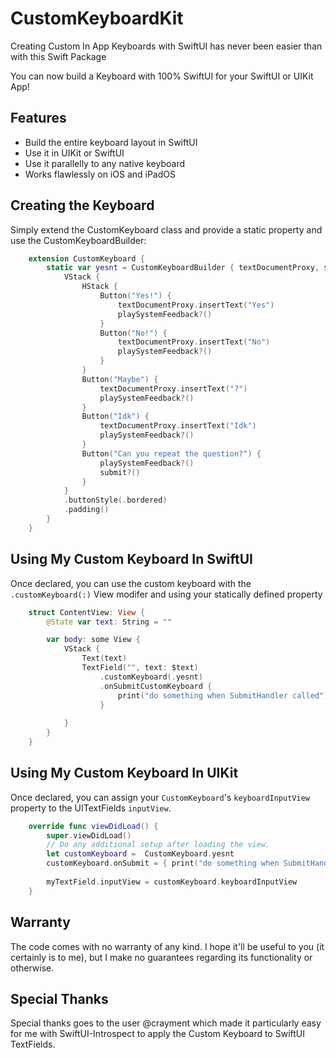 # CustomKeyboardKit
Creating Custom In App Keyboards with SwiftUI has never been easier than with this Swift Package

You can now build a Keyboard with 100% SwiftUI for your SwiftUI or UIKit App!

## Features
- Build the entire keyboard layout in SwiftUI
- Use it in UIKit or SwiftUI
- Use it parallelly to any native keyboard
- Works flawlessly on iOS and iPadOS

## Creating the Keyboard
Simply extend the CustomKeyboard class and provide a static property and use the CustomKeyboardBuilder: 
```swift
    extension CustomKeyboard {
        static var yesnt = CustomKeyboardBuilder { textDocumentProxy, submit, playSystemFeedback in
            VStack {
                HStack {
                    Button("Yes!") {
                        textDocumentProxy.insertText("Yes")
                        playSystemFeedback?()
                    }
                    Button("No!") {
                        textDocumentProxy.insertText("No")
                        playSystemFeedback?()
                    }
                }
                Button("Maybe") {
                    textDocumentProxy.insertText("?")
                    playSystemFeedback?()
                }
                Button("Idk") {
                    textDocumentProxy.insertText("Idk")
                    playSystemFeedback?()
                }
                Button("Can you repeat the question?") {
                    playSystemFeedback?()
                    submit?()
                }
            }
            .buttonStyle(.bordered)
            .padding()
        }
    }
```

## Using My Custom Keyboard In SwiftUI
Once declared, you can use the custom keyboard with the `.customKeyboard(:)` View modifer and using your statically defined property
```swift
    struct ContentView: View {
        @State var text: String = ""

        var body: some View {
            VStack {
                Text(text)
                TextField("", text: $text)
                    .customKeyboard(.yesnt)
                    .onSubmitCustomKeyboard {
                        print("do something when SubmitHandler called")
                    }
                
            }
        }
    }
```

## Using My Custom Keyboard In UIKit
Once declared, you can assign your `CustomKeyboard`'s `keyboardInputView` property to the UITextFields `inputView`.
```swift
    override func viewDidLoad() {
        super.viewDidLoad()
        // Do any additional setup after loading the view.
        let customKeyboard =  CustomKeyboard.yesnt
        customKeyboard.onSubmit = { print("do something when SubmitHandler called") }
        
        myTextField.inputView = customKeyboard.keyboardInputView
    }
```

## Warranty
The code comes with no warranty of any kind. I hope it'll be useful to you (it certainly is to me), but I make no guarantees regarding its functionality or otherwise.

## Special Thanks
Special thanks goes to the user @crayment which made it particularly easy for me with SwiftUI-Introspect to apply the Custom Keyboard to SwiftUI TextFields.

